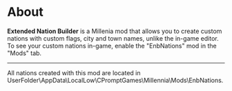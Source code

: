# About
**Extended Nation Builder** is a Millenia mod that allows you to create custom nations with custom flags, city and town names, unlike the in-game editor. To see your custom nations in-game, enable the "EnbNations" mod in the "Mods" tab.
____
All nations created with this mod are located in UserFolder\AppData\LocalLow\CPromptGames\Millennia\Mods\EnbNations.
